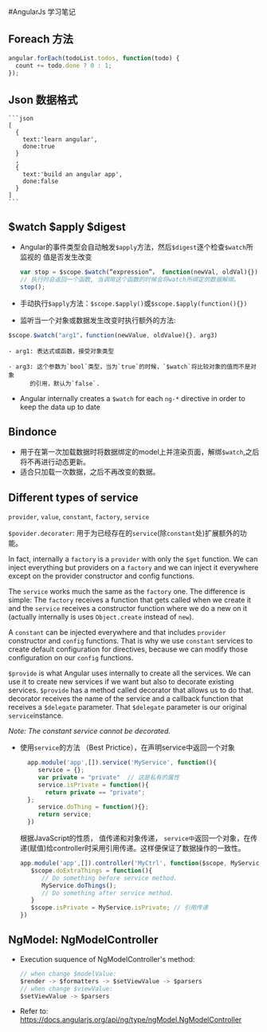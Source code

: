 #AngularJs 学习笔记

## Foreach 方法
```js
angular.forEach(todoList.todos, function(todo) {
  count += todo.done ? 0 : 1;
});
```

## Json 数据格式
    ```json
    [
      {
        text:'learn angular',
        done:true
      }
      ,
      {
        text:'build an angular app',
        done:false
      }
    ]
    ```

## $watch $apply $digest

- Angular的事件类型会自动触发`$apply`方法，然后`$digest`逐个检查`$watch`所监视的
值是否发生改变
  ```js  
  var stop = $scope.$watch(“expression”， function(newVal, oldVal){}) 
  // 执行时会返回一个函数, 当调用这个函数的时候会将watch所绑定的数据解绑。
  stop(); 
  ```
- 手动执行`$apply`方法：`$scope.$apply()`或`$scope.$apply(function(){})`

- 监听当一个对象或数据发生改变时执行额外的方法:
```js
$scope.$watch("arg1"，function(newValue, oldValue){}, arg3)
```

    - arg1: 表达式或函数，接受对象类型

    - arg3: 这个参数为`bool`类型，当为`true`的时候，`$watch`将比较对象的值而不是对象
          的引用，默认为`false`.

- Angular internally creates a `$watch` for each `ng-*` directive in order to keep the data up to date

## Bindonce 
- 用于在第一次加载数据时将数据绑定的model上并渲染页面，解绑`$watch`,之后将不再进行动态更新。
- 适合只加载一次数据，之后不再改变的数据。
   

## Different types of service

`provider`, `value`, `constant`, `factory`, `service`  

`$povider.decorater`: 用于为已经存在的`service`(除`constant`处)扩展额外的功能。


In fact, internally a `factory` is a `provider` with only the `$get` function.
We can inject everything but providers on a `factory` and we can inject it everywhere except on the provider constructor and config functions.

The `service` works much the same as the `factory` one. The difference is simple: The `factory` receives a function that gets called when we create it and the `service` receives a constructor function where we do a new on it (actually internally is uses `Object.create` instead of `new`).

A `constant` can be injected everywhere and that includes `provider` constructor and `config` functions. That is why we use `constant` services to create default configuration for directives, because we can modify those configuration on our `config` functions.

`$provide` is what Angular uses internally to create all the services. We can use it to create new services if we want but also to decorate existing services. `$provide` has a method called decorator that allows us to do that. decorator receives the name of the service and a callback function that receives a `$delegate` parameter. That `$delegate` parameter is our original `service`instance.

*Note: The constant service cannot be decorated.*

- 使用`service`的方法  （Best Prictice），在声明service中返回一个对象
  ```js
    app.module('app',[]).service('MyService', function(){
       service = {};
       var private = "private"  // 这是私有的属性
       service.isPrivate = function(){ 
         return private == "private";
    };
       service.doThing = function(){};
       return service;
    })
   ```
  根据JavaScript的性质， 值传递和对象传递， `service中`返回一个对象，在传递(赋值)给controller时采用引用传递。这样便保证了数据操作的一致性。
    ```js
    app.module('app',[]).controller('MyCtrl', function($scope, MyService){
       $scope.doExtraThings = function(){
          // Do something before service method.
          MyService.doThings();
          // Do something after service method.
       }
       $scope.isPrivate = MyService.isPrivate; // 引用传递
    })
    ```
## NgModel: NgModelController

- Execution suquence of NgModelController's method:

    ```js
    // when change $modelValue:
    $render -> $formatters -> $setViewValue -> $parsers
    // when change $viewValue:
    $setViewValue -> $parsers
    ```

- Refer to: https://docs.angularjs.org/api/ng/type/ngModel.NgModelController
